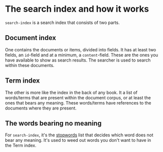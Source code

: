 # The search index and how it works

`search-index` is a search index that consists of two parts.

## Document index
One contains the documents or items, divided into fields. It has at least two fields, an `id`-field and at a minimum, a `content`-field. These are the ones you have available to show as search results. The searcher is used to search within these documents.

## Term index
The other is more like the index in the back of any book. It a list of words/terms that are present within the document corpus, or at least the ones that bears any meaning. These words/terms have references to the documents where they are present.

## The words bearing no meaning
For `search-index`, it's the [stopwords](stopwords.md) list that decides which word does not bear any meaning. It's used to weed out words you don't want to have in the Term index.
